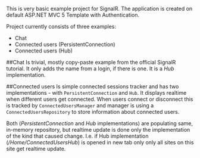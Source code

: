 This is very basic example project for SignalR. The application is created on default ASP.NET MVC 5 Template with Authentication.

Project currently consists of three examples:
- Chat
- Connected users (PersistentConnection)
- Connected users (Hub)

##Chat
Is trivial, mostly copy-paste example from the official SignalR tutorial. It only adds the name from a login, if there is one. It is a *Hub* implementation.

##Connected users
Is simple connected sessions tracker and has two implementations - with `PersistentConnection` and `Hub`.
It displays realtime when different users get connected.
When users connect or disconnect this is tracked by `ConnectedUsersManager` and manager is using a `ConnectedUsersRepository` to store information about connected users.

Both (*PersistentConnection* and *Hub* implementations) are populating same, in-memory repository, but realtime update is done only the implementation of the kind that caused change. I.e. if Hub implementation (*/Home/ConnectedUsersHub*) is opened in new tab only only all sites on this site get realtime update.
